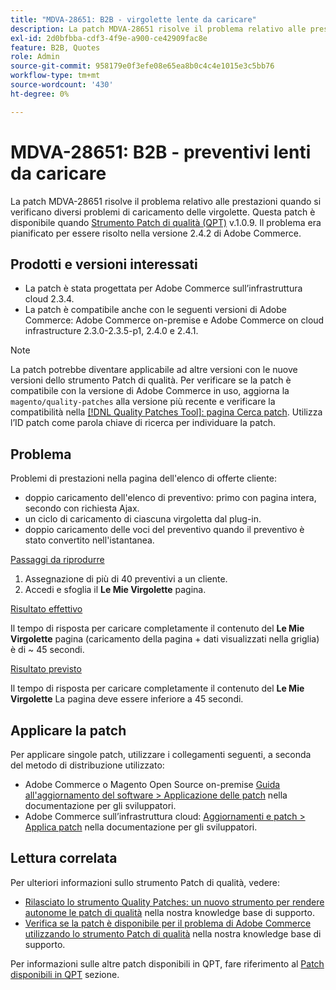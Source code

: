```yaml
---
title: "MDVA-28651: B2B - virgolette lente da caricare"
description: La patch MDVA-28651 risolve il problema relativo alle prestazioni quando si verificano diversi problemi di caricamento delle virgolette. Questa patch è disponibile quando è installato [Quality Patches Tool (QPT)](/help/announcements/adobe-commerce-announcements/magento-quality-patches-released-new-tool-to-self-serve-quality-patches.md) v.1.0.9. Il problema era pianificato per essere risolto nella versione 2.4.2 di Adobe Commerce.
exl-id: 2d0bfbba-cdf3-4f9e-a900-ce42909fac8e
feature: B2B, Quotes
role: Admin
source-git-commit: 958179e0f3efe08e65ea8b0c4c4e1015e3c5bb76
workflow-type: tm+mt
source-wordcount: '430'
ht-degree: 0%

---
```


# MDVA-28651: B2B - preventivi lenti da caricare

La patch MDVA-28651 risolve il problema relativo alle prestazioni quando si verificano diversi problemi di caricamento delle virgolette. Questa patch è disponibile quando [Strumento Patch di qualità (QPT)](/help/announcements/adobe-commerce-announcements/magento-quality-patches-released-new-tool-to-self-serve-quality-patches.md) v.1.0.9. Il problema era pianificato per essere risolto nella versione 2.4.2 di Adobe Commerce.

## Prodotti e versioni interessati

* La patch è stata progettata per Adobe Commerce sull’infrastruttura cloud 2.3.4.
* La patch è compatibile anche con le seguenti versioni di Adobe Commerce: Adobe Commerce on-premise e Adobe Commerce on cloud infrastructure 2.3.0-2.3.5-p1, 2.4.0 e 2.4.1.

>[!NOTE]
>
>La patch potrebbe diventare applicabile ad altre versioni con le nuove versioni dello strumento Patch di qualità. Per verificare se la patch è compatibile con la versione di Adobe Commerce in uso, aggiorna la `magento/quality-patches` alla versione più recente e verificare la compatibilità nella [[!DNL Quality Patches Tool]: pagina Cerca patch](https://devdocs.magento.com/quality-patches/tool.html#patch-grid). Utilizza l’ID patch come parola chiave di ricerca per individuare la patch.

## Problema

Problemi di prestazioni nella pagina dell&#39;elenco di offerte cliente:

* doppio caricamento dell&#39;elenco di preventivo: primo con pagina intera, secondo con richiesta Ajax.
* un ciclo di caricamento di ciascuna virgoletta dal plug-in.
* doppio caricamento delle voci del preventivo quando il preventivo è stato convertito nell&#39;istantanea.

<u>Passaggi da riprodurre</u>

1. Assegnazione di più di 40 preventivi a un cliente.
1. Accedi e sfoglia il **Le Mie Virgolette** pagina.

<u>Risultato effettivo</u>

Il tempo di risposta per caricare completamente il contenuto del **Le Mie Virgolette** pagina (caricamento della pagina + dati visualizzati nella griglia) è di ~ 45 secondi.

<u>Risultato previsto</u>

Il tempo di risposta per caricare completamente il contenuto del **Le Mie Virgolette** La pagina deve essere inferiore a 45 secondi.

## Applicare la patch

Per applicare singole patch, utilizzare i collegamenti seguenti, a seconda del metodo di distribuzione utilizzato:

* Adobe Commerce o Magento Open Source on-premise [Guida all&#39;aggiornamento del software > Applicazione delle patch](https://devdocs.magento.com/guides/v2.4/comp-mgr/patching/mqp.html) nella documentazione per gli sviluppatori.
* Adobe Commerce sull’infrastruttura cloud: [Aggiornamenti e patch > Applica patch](https://devdocs.magento.com/cloud/project/project-patch.html) nella documentazione per gli sviluppatori.

## Lettura correlata

Per ulteriori informazioni sullo strumento Patch di qualità, vedere:

* [Rilasciato lo strumento Quality Patches: un nuovo strumento per rendere autonome le patch di qualità](/help/announcements/adobe-commerce-announcements/magento-quality-patches-released-new-tool-to-self-serve-quality-patches.md) nella nostra knowledge base di supporto.
* [Verifica se la patch è disponibile per il problema di Adobe Commerce utilizzando lo strumento Patch di qualità](/help/support-tools/patches-available-in-qpt-tool/check-patch-for-magento-issue-with-magento-quality-patches.md) nella nostra knowledge base di supporto.

Per informazioni sulle altre patch disponibili in QPT, fare riferimento al [Patch disponibili in QPT](https://support.magento.com/hc/en-us/sections/360010506631-Patches-available-in-MQP-tool-) sezione.
